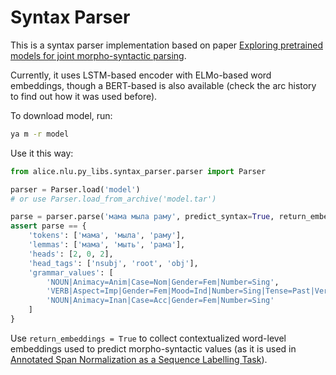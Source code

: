 # Syntax Parser

This is a syntax parser implementation based on paper [Exploring pretrained models for joint morpho-syntactic parsing](http://www.dialog-21.ru/media/5069/anastasyevdg-147.pdf).

Currently, it uses LSTM-based encoder with ELMo-based word embeddings, though a BERT-based is also available (check the arc history to find out how it was used before).

To download model, run:
```bash
ya m -r model
```

Use it this way:
```python
from alice.nlu.py_libs.syntax_parser.parser import Parser

parser = Parser.load('model')
# or use Parser.load_from_archive('model.tar')

parse = parser.parse('мама мыла раму', predict_syntax=True, return_embeddings=False)
assert parse == {
    'tokens': ['мама', 'мыла', 'раму'],
    'lemmas': ['мама', 'мыть', 'рама'],
    'heads': [2, 0, 2],
    'head_tags': ['nsubj', 'root', 'obj'],
    'grammar_values': [
        'NOUN|Animacy=Anim|Case=Nom|Gender=Fem|Number=Sing',
        'VERB|Aspect=Imp|Gender=Fem|Mood=Ind|Number=Sing|Tense=Past|VerbForm=Fin|Voice=Act',
        'NOUN|Animacy=Inan|Case=Acc|Gender=Fem|Number=Sing'
    ]
}
```

Use `return_embeddings = True` to collect contextualized word-level embeddings used to predict morpho-syntactic values (as it is used in [Annotated Span Normalization as a Sequence Labelling Task](http://www.dialog-21.ru/media/5234/anastasyevdg147.pdf)).
